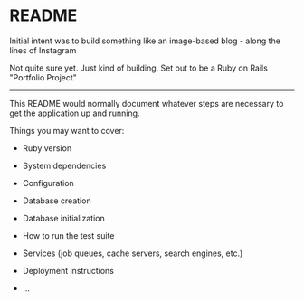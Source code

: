 # README

Initial intent was to build something like an image-based blog - along the lines of Instagram

Not quite sure yet. Just kind of building. Set out to be a Ruby on Rails "Portfolio Project"

***************************

This README would normally document whatever steps are necessary to get the
application up and running.

Things you may want to cover:

* Ruby version

* System dependencies

* Configuration

* Database creation

* Database initialization

* How to run the test suite

* Services (job queues, cache servers, search engines, etc.)

* Deployment instructions

* ...
